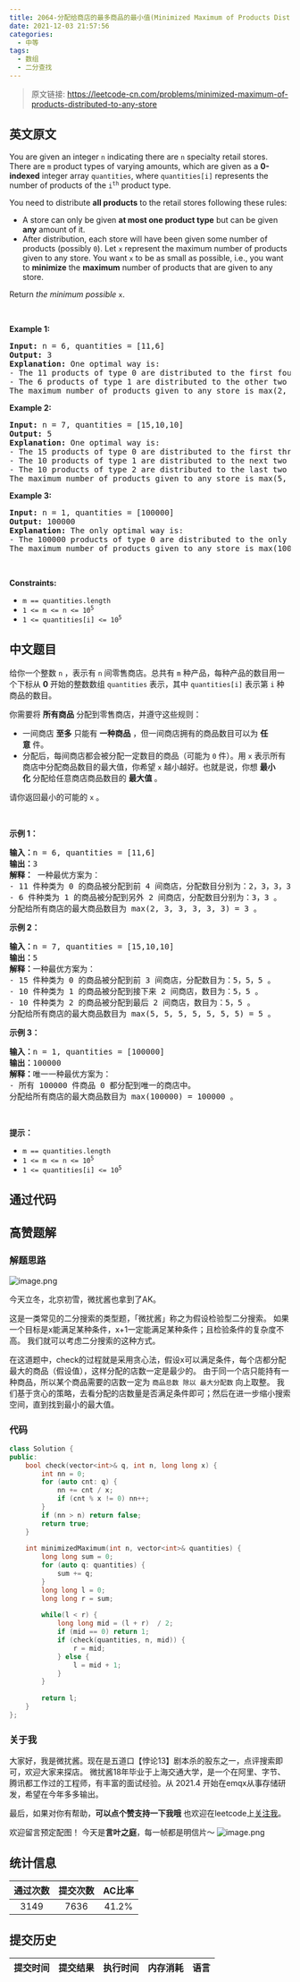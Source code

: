 ```yaml
---
title: 2064-分配给商店的最多商品的最小值(Minimized Maximum of Products Distributed to Any Store)
date: 2021-12-03 21:57:56
categories:
  - 中等
tags:
  - 数组
  - 二分查找
---
```


> 原文链接: https://leetcode-cn.com/problems/minimized-maximum-of-products-distributed-to-any-store


## 英文原文
<div><p>You are given an integer <code>n</code> indicating there are <code>n</code> specialty retail stores. There are <code>m</code> product types of varying amounts, which are given as a <strong>0-indexed</strong> integer array <code>quantities</code>, where <code>quantities[i]</code> represents the number of products of the <code>i<sup>th</sup></code> product type.</p>

<p>You need to distribute <strong>all products</strong> to the retail stores following these rules:</p>

<ul>
	<li>A store can only be given <strong>at most one product type</strong> but can be given <strong>any</strong> amount of it.</li>
	<li>After distribution, each store will have been given some number of products (possibly <code>0</code>). Let <code>x</code> represent the maximum number of products given to any store. You want <code>x</code> to be as small as possible, i.e., you want to <strong>minimize</strong> the <strong>maximum</strong> number of products that are given to any store.</li>
</ul>

<p>Return <em>the minimum possible</em> <code>x</code>.</p>

<p>&nbsp;</p>
<p><strong>Example 1:</strong></p>

<pre>
<strong>Input:</strong> n = 6, quantities = [11,6]
<strong>Output:</strong> 3
<strong>Explanation:</strong> One optimal way is:
- The 11 products of type 0 are distributed to the first four stores in these amounts: 2, 3, 3, 3
- The 6 products of type 1 are distributed to the other two stores in these amounts: 3, 3
The maximum number of products given to any store is max(2, 3, 3, 3, 3, 3) = 3.
</pre>

<p><strong>Example 2:</strong></p>

<pre>
<strong>Input:</strong> n = 7, quantities = [15,10,10]
<strong>Output:</strong> 5
<strong>Explanation:</strong> One optimal way is:
- The 15 products of type 0 are distributed to the first three stores in these amounts: 5, 5, 5
- The 10 products of type 1 are distributed to the next two stores in these amounts: 5, 5
- The 10 products of type 2 are distributed to the last two stores in these amounts: 5, 5
The maximum number of products given to any store is max(5, 5, 5, 5, 5, 5, 5) = 5.
</pre>

<p><strong>Example 3:</strong></p>

<pre>
<strong>Input:</strong> n = 1, quantities = [100000]
<strong>Output:</strong> 100000
<strong>Explanation:</strong> The only optimal way is:
- The 100000 products of type 0 are distributed to the only store.
The maximum number of products given to any store is max(100000) = 100000.
</pre>

<p>&nbsp;</p>
<p><strong>Constraints:</strong></p>

<ul>
	<li><code>m == quantities.length</code></li>
	<li><code>1 &lt;= m &lt;= n &lt;= 10<sup>5</sup></code></li>
	<li><code>1 &lt;= quantities[i] &lt;= 10<sup>5</sup></code></li>
</ul>
</div>

## 中文题目
<div><p>给你一个整数&nbsp;<code>n</code>&nbsp;，表示有&nbsp;<code>n</code>&nbsp;间零售商店。总共有&nbsp;<code>m</code>&nbsp;种产品，每种产品的数目用一个下标从 <strong>0</strong>&nbsp;开始的整数数组&nbsp;<code>quantities</code>&nbsp;表示，其中&nbsp;<code>quantities[i]</code>&nbsp;表示第&nbsp;<code>i</code>&nbsp;种商品的数目。</p>

<p>你需要将 <strong>所有商品</strong>&nbsp;分配到零售商店，并遵守这些规则：</p>

<ul>
	<li>一间商店 <strong>至多</strong>&nbsp;只能有 <strong>一种商品</strong> ，但一间商店拥有的商品数目可以为&nbsp;<strong>任意</strong>&nbsp;件。</li>
	<li>分配后，每间商店都会被分配一定数目的商品（可能为 <code>0</code>&nbsp;件）。用&nbsp;<code>x</code>&nbsp;表示所有商店中分配商品数目的最大值，你希望 <code>x</code>&nbsp;越小越好。也就是说，你想 <strong>最小化</strong>&nbsp;分配给任意商店商品数目的 <strong>最大值</strong>&nbsp;。</li>
</ul>

<p>请你返回最小的可能的&nbsp;<code>x</code>&nbsp;。</p>

<p>&nbsp;</p>

<p><strong>示例 1：</strong></p>

<pre>
<b>输入：</b>n = 6, quantities = [11,6]
<b>输出：</b>3
<strong>解释： </strong>一种最优方案为：
- 11 件种类为 0 的商品被分配到前 4 间商店，分配数目分别为：2，3，3，3 。
- 6 件种类为 1 的商品被分配到另外 2 间商店，分配数目分别为：3，3 。
分配给所有商店的最大商品数目为 max(2, 3, 3, 3, 3, 3) = 3 。
</pre>

<p><strong>示例 2：</strong></p>

<pre>
<b>输入：</b>n = 7, quantities = [15,10,10]
<b>输出：</b>5
<b>解释：</b>一种最优方案为：
- 15 件种类为 0 的商品被分配到前 3 间商店，分配数目为：5，5，5 。
- 10 件种类为 1 的商品被分配到接下来 2 间商店，数目为：5，5 。
- 10 件种类为 2 的商品被分配到最后 2 间商店，数目为：5，5 。
分配给所有商店的最大商品数目为 max(5, 5, 5, 5, 5, 5, 5) = 5 。
</pre>

<p><strong>示例 3：</strong></p>

<pre>
<b>输入：</b>n = 1, quantities = [100000]
<b>输出：</b>100000
<b>解释：</b>唯一一种最优方案为：
- 所有 100000 件商品 0 都分配到唯一的商店中。
分配给所有商店的最大商品数目为 max(100000) = 100000 。
</pre>

<p>&nbsp;</p>

<p><strong>提示：</strong></p>

<ul>
	<li><code>m == quantities.length</code></li>
	<li><code>1 &lt;= m &lt;= n &lt;= 10<sup>5</sup></code></li>
	<li><code>1 &lt;= quantities[i] &lt;= 10<sup>5</sup></code></li>
</ul>
</div>

## 通过代码
<RecoDemo>
</RecoDemo>


## 高赞题解
### 解题思路
![image.png](../images/minimized-maximum-of-products-distributed-to-any-store-0.png)

今天立冬，北京初雪，微扰酱也拿到了AK。

这是一类常见的二分搜索的类型题，「微扰酱」称之为假设检验型二分搜索。
如果一个目标是x能满足某种条件，x+1一定能满足某种条件；且检验条件的复杂度不高。 我们就可以考虑二分搜索的这种方式。

在这道题中，check的过程就是采用贪心法，假设x可以满足条件，每个店都分配最大的商品（假设值），这样分配的店数一定是最少的。
由于同一个店只能持有一种商品，所以某个商品需要的店数一定为 `商品总数 除以 最大分配数` 向上取整。
我们基于贪心的策略，去看分配的店数量是否满足条件即可；然后在进一步缩小搜索空间，直到找到最小的最大值。

### 代码

```cpp
class Solution {
public:
    bool check(vector<int>& q, int n, long long x) {
        int nn = 0;
        for (auto cnt: q) {
            nn += cnt / x;
            if (cnt % x != 0) nn++;
        }
        if (nn > n) return false;
        return true;
    }
    
    int minimizedMaximum(int n, vector<int>& quantities) {
        long long sum = 0;
        for (auto q: quantities) {
            sum += q;
        }
        long long l = 0;
        long long r = sum;
        
        while(l < r) {
            long long mid = (l + r)  / 2;
            if (mid == 0) return 1;
            if (check(quantities, n, mid)) {
                r = mid;
            } else {
                l = mid + 1;
            }
        }
        
        return l;
    }
};
```

### 关于我
大家好，我是微扰酱。现在是五道口【悖论13】剧本杀的股东之一，点评搜索即可，欢迎大家来探店。
微扰酱18年毕业于上海交通大学，是一个在阿里、字节、腾讯都工作过的工程师，有丰富的面试经验。从 2021.4 开始在emqx从事存储研发，希望在今年多多输出。

最后，如果对你有帮助，**可以点个赞支持一下我哦** 也欢迎在leetcode上[关注我](https://leetcode-cn.com/u/wfnuser/)。

欢迎留言预定配图！ 今天是**言叶之庭**，每一帧都是明信片～
![image.png](../images/minimized-maximum-of-products-distributed-to-any-store-1.png)



## 统计信息
| 通过次数 | 提交次数 | AC比率 |
| :------: | :------: | :------: |
|    3149    |    7636    |   41.2%   |

## 提交历史
| 提交时间 | 提交结果 | 执行时间 |  内存消耗  | 语言 |
| :------: | :------: | :------: | :--------: | :--------: |

